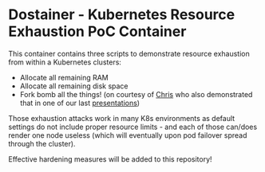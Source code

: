 # Dostainer - Kubernetes Resource Exhaustion PoC Container

This container contains three scripts to demonstrate resource exhaustion from within a Kubernetes clusters:
* Allocate all remaining RAM
* Allocate all remaining disk space
* Fork bomb all the things! (on courtesy of [Chris](https://www.twitter.com/brompwnie) who also demonstrated that in one of our last [presentations](https://github.com/heroku/bheu19-attacking-cloud-builds))

Those exhaustion attacks work in many K8s environments as default settings do not include proper resource limits - and each of those can/does render one node useless (which will eventually upon pod failover spread through the cluster).

Effective hardening measures will be added to this repository!
